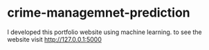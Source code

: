 # crime-managemnet-prediction
I developed this portfolio website using machine learning. to see the website visit http://127.0.0.1:5000 
